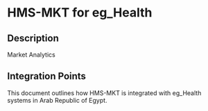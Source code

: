# HMS-MKT for eg_Health

## Description

Market Analytics

## Integration Points

This document outlines how HMS-MKT is integrated with eg_Health systems in Arab Republic of Egypt.
